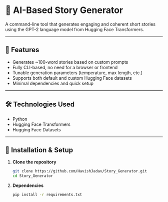 # 📝 AI-Based Story Generator

A command-line tool that generates engaging and coherent short stories using the GPT-2 language model from Hugging Face Transformers.

---

## 🚀 Features

- Generates ~100-word stories based on custom prompts
- Fully CLI-based, no need for a browser or frontend
- Tunable generation parameters (temperature, max length, etc.)
- Supports both default and custom Hugging Face datasets
- Minimal dependencies and quick setup

---

## 🛠️ Technologies Used

- Python
- Hugging Face Transformers
- Hugging Face Datasets

---

## 🔧 Installation & Setup

1. **Clone the repository**
   ```bash
   git clone https://github.com/HavishJadav/Story_Generator.git
   cd Story_Generator
2. **Dependencies**
   ```bash
   pip install -r requirements.txt

